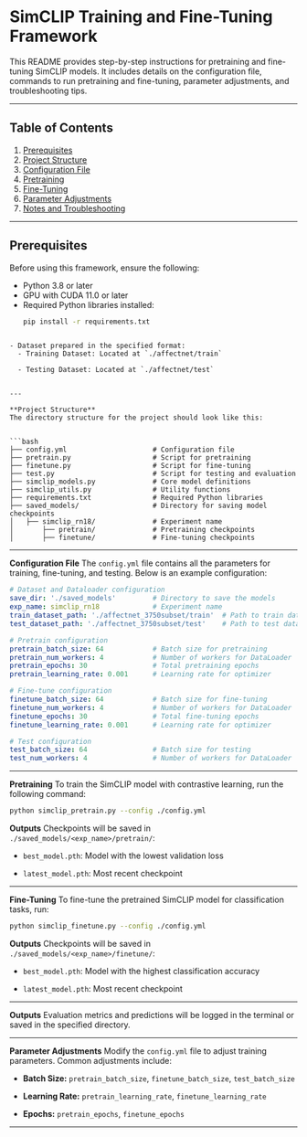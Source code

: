 # **SimCLIP Training and Fine-Tuning Framework**

This README provides step-by-step instructions for pretraining and fine-tuning SimCLIP models. It includes details on the configuration file, commands to run pretraining and fine-tuning, parameter adjustments, and troubleshooting tips.

---

## **Table of Contents**
1. [Prerequisites](#prerequisites)
2. [Project Structure](#project-structure)
3. [Configuration File](#configuration-file)
4. [Pretraining](#pretraining)
5. [Fine-Tuning](#fine-tuning)
6. [Parameter Adjustments](#parameter-adjustments)
7. [Notes and Troubleshooting](#notes-and-troubleshooting)

---

## **Prerequisites**
Before using this framework, ensure the following:
- Python 3.8 or later
- GPU with CUDA 11.0 or later
- Required Python libraries installed:
  ```bash
  pip install -r requirements.txt
```
 
- Dataset prepared in the specified format: 
  - Training Dataset: Located at `./affectnet/train`
 
  - Testing Dataset: Located at `./affectnet/test`


---

**Project Structure** 
The directory structure for the project should look like this:


```bash
├── config.yml                     # Configuration file
├── pretrain.py                    # Script for pretraining
├── finetune.py                    # Script for fine-tuning
├── test.py                        # Script for testing and evaluation
├── simclip_models.py              # Core model definitions
├── simclip_utils.py               # Utility functions
├── requirements.txt               # Required Python libraries
├── saved_models/                  # Directory for saving model checkpoints
│   ├── simclip_rn18/              # Experiment name
│       ├── pretrain/              # Pretraining checkpoints
│       ├── finetune/              # Fine-tuning checkpoints
```


---

**Configuration File** The `config.yml` file contains all the parameters for training, fine-tuning, and testing. Below is an example configuration:

```yaml
# Dataset and Dataloader configuration
save_dir: './saved_models'         # Directory to save the models
exp_name: simclip_rn18             # Experiment name
train_dataset_path: './affectnet_3750subset/train'  # Path to train dataset
test_dataset_path: './affectnet_3750subset/test'    # Path to test dataset

# Pretrain configuration
pretrain_batch_size: 64            # Batch size for pretraining
pretrain_num_workers: 4            # Number of workers for DataLoader
pretrain_epochs: 30                # Total pretraining epochs
pretrain_learning_rate: 0.001      # Learning rate for optimizer

# Fine-tune configuration
finetune_batch_size: 64            # Batch size for fine-tuning
finetune_num_workers: 4            # Number of workers for DataLoader
finetune_epochs: 30                # Total fine-tuning epochs
finetune_learning_rate: 0.001      # Learning rate for optimizer

# Test configuration
test_batch_size: 64                # Batch size for testing
test_num_workers: 4                # Number of workers for DataLoader
```


---

**Pretraining** 
To train the SimCLIP model with contrastive learning, run the following command:


```bash
python simclip_pretrain.py --config ./config.yml
```
**Outputs** Checkpoints will be saved in `./saved_models/<exp_name>/pretrain/`: 
- `best_model.pth`: Model with the lowest validation loss
 
- `latest_model.pth`: Most recent checkpoint


---

**Fine-Tuning** 
To fine-tune the pretrained SimCLIP model for classification tasks, run:


```bash
python simclip_finetune.py --config ./config.yml
```
**Outputs** Checkpoints will be saved in `./saved_models/<exp_name>/finetune/`: 
- `best_model.pth`: Model with the highest classification accuracy
 
- `latest_model.pth`: Most recent checkpoint


---

**Outputs** 
Evaluation metrics and predictions will be logged in the terminal or saved in the specified directory.

---

**Parameter Adjustments** Modify the `config.yml` file to adjust training parameters. Common adjustments include: 
- **Batch Size:**  `pretrain_batch_size`, `finetune_batch_size`, `test_batch_size`
 
- **Learning Rate:**  `pretrain_learning_rate`, `finetune_learning_rate`
 
- **Epochs:**  `pretrain_epochs`, `finetune_epochs`

---

